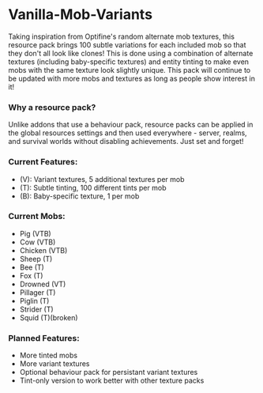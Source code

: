 # Vanilla-Mob-Variants
Taking inspiration from Optifine's random alternate mob textures, this resource pack brings 100 subtle variations for each included mob so that they don't all look like clones! This is done using a combination of alternate textures (including baby-specific textures) and entity tinting to make even mobs with the same texture look slightly unique. This pack will continue to be updated with more mobs and textures as long as people show interest in it!
### Why a resource pack?
Unlike addons that use a behaviour pack, resource packs can be applied in the global resources settings and then used everywhere - server, realms, and survival worlds without disabling achievements. Just set and forget!
### Current Features: 
- (V): Variant textures, 5 additional textures per mob
- (T): Subtle tinting, 100 different tints per mob
- (B): Baby-specific texture, 1 per mob
### Current Mobs:
- Pig (VTB)
- Cow (VTB)
- Chicken (VTB)
- Sheep (T)
- Bee (T)
- Fox (T)
- Drowned (VT)
- Pillager (T)
- Piglin (T)
- Strider (T)
- Squid (T)(broken)
### Planned Features: 
- More tinted mobs
- More variant textures
- Optional behaviour pack for persistant variant textures
- Tint-only version to work better with other texture packs
